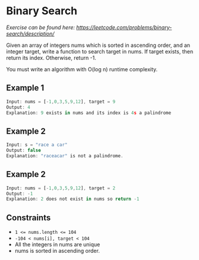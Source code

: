 # Binary Search

_Exercise can be found here: <https://leetcode.com/problems/binary-search/description/>_

Given an array of integers nums which is sorted in ascending order, and an integer target, write a function to search target in nums. If target exists, then return its index. Otherwise, return -1.

You must write an algorithm with O(log n) runtime complexity.

## Example 1

```javascript
Input: nums = [-1,0,3,5,9,12], target = 9
Output: 4
Explanation: 9 exists in nums and its index is 4s a palindrome
```

## Example 2

```javascript
Input: s = "race a car"
Output: false
Explanation: "raceacar" is not a palindrome.
```

## Example 2

```javascript
Input: nums = [-1,0,3,5,9,12], target = 2
Output: -1
Explanation: 2 does not exist in nums so return -1
```

## Constraints

- `1 <= nums.length <= 104`
- `-104 < nums[i], target < 104`
- All the integers in nums are unique
- nums is sorted in ascending order.
